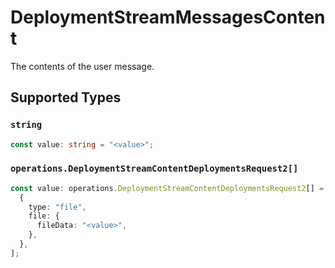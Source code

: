 # DeploymentStreamMessagesContent

The contents of the user message.


## Supported Types

### `string`

```typescript
const value: string = "<value>";
```

### `operations.DeploymentStreamContentDeploymentsRequest2[]`

```typescript
const value: operations.DeploymentStreamContentDeploymentsRequest2[] = [
  {
    type: "file",
    file: {
      fileData: "<value>",
    },
  },
];
```


